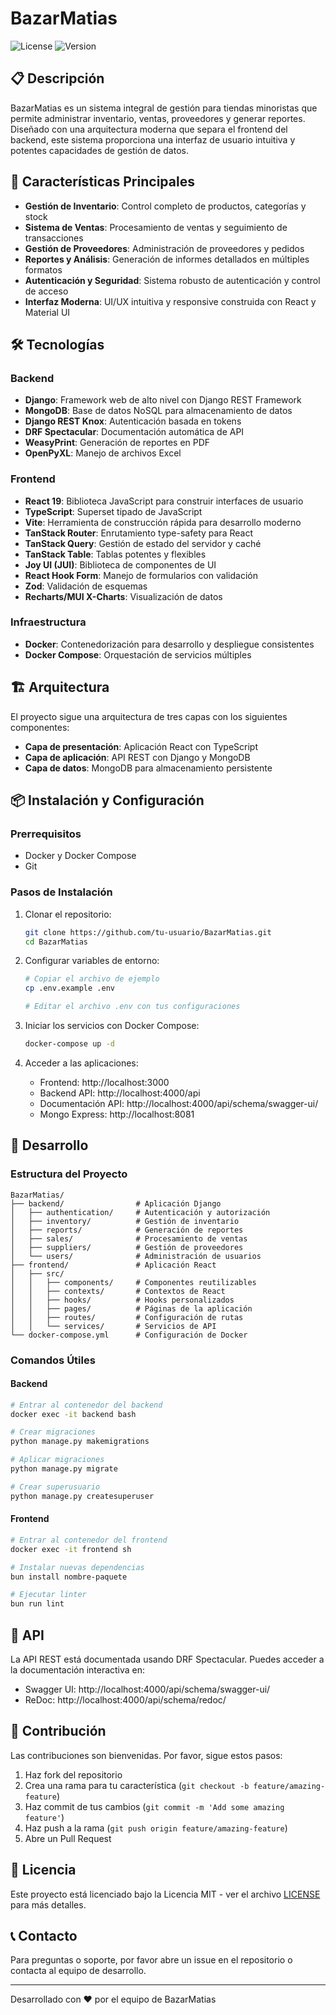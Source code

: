 # BazarMatias

![License](https://img.shields.io/badge/license-MIT-blue.svg)
![Version](https://img.shields.io/badge/version-1.0.0-green.svg)

## 📋 Descripción

BazarMatias es un sistema integral de gestión para tiendas minoristas que permite administrar inventario, ventas, proveedores y generar reportes. Diseñado con una arquitectura moderna que separa el frontend del backend, este sistema proporciona una interfaz de usuario intuitiva y potentes capacidades de gestión de datos.

## 🚀 Características Principales

- **Gestión de Inventario**: Control completo de productos, categorías y stock
- **Sistema de Ventas**: Procesamiento de ventas y seguimiento de transacciones
- **Gestión de Proveedores**: Administración de proveedores y pedidos
- **Reportes y Análisis**: Generación de informes detallados en múltiples formatos
- **Autenticación y Seguridad**: Sistema robusto de autenticación y control de acceso
- **Interfaz Moderna**: UI/UX intuitiva y responsive construida con React y Material UI

## 🛠️ Tecnologías

### Backend
- **Django**: Framework web de alto nivel con Django REST Framework
- **MongoDB**: Base de datos NoSQL para almacenamiento de datos
- **Django REST Knox**: Autenticación basada en tokens
- **DRF Spectacular**: Documentación automática de API
- **WeasyPrint**: Generación de reportes en PDF
- **OpenPyXL**: Manejo de archivos Excel

### Frontend
- **React 19**: Biblioteca JavaScript para construir interfaces de usuario
- **TypeScript**: Superset tipado de JavaScript
- **Vite**: Herramienta de construcción rápida para desarrollo moderno
- **TanStack Router**: Enrutamiento type-safety para React
- **TanStack Query**: Gestión de estado del servidor y caché
- **TanStack Table**: Tablas potentes y flexibles
- **Joy UI (JUI)**: Biblioteca de componentes de UI
- **React Hook Form**: Manejo de formularios con validación
- **Zod**: Validación de esquemas
- **Recharts/MUI X-Charts**: Visualización de datos

### Infraestructura
- **Docker**: Contenedorización para desarrollo y despliegue consistentes
- **Docker Compose**: Orquestación de servicios múltiples

## 🏗️ Arquitectura

El proyecto sigue una arquitectura de tres capas con los siguientes componentes:

- **Capa de presentación**: Aplicación React con TypeScript
- **Capa de aplicación**: API REST con Django y MongoDB
- **Capa de datos**: MongoDB para almacenamiento persistente

## 📦 Instalación y Configuración

### Prerrequisitos
- Docker y Docker Compose
- Git

### Pasos de Instalación

1. Clonar el repositorio:
   ```bash
   git clone https://github.com/tu-usuario/BazarMatias.git
   cd BazarMatias
   ```

2. Configurar variables de entorno:
   ```bash
   # Copiar el archivo de ejemplo
   cp .env.example .env
   
   # Editar el archivo .env con tus configuraciones
   ```

3. Iniciar los servicios con Docker Compose:
   ```bash
   docker-compose up -d
   ```

4. Acceder a las aplicaciones:
   - Frontend: http://localhost:3000
   - Backend API: http://localhost:4000/api
   - Documentación API: http://localhost:4000/api/schema/swagger-ui/
   - Mongo Express: http://localhost:8081

## 🔧 Desarrollo

### Estructura del Proyecto

```
BazarMatias/
├── backend/                # Aplicación Django
│   ├── authentication/     # Autenticación y autorización
│   ├── inventory/          # Gestión de inventario
│   ├── reports/            # Generación de reportes
│   ├── sales/              # Procesamiento de ventas
│   ├── suppliers/          # Gestión de proveedores
│   └── users/              # Administración de usuarios
├── frontend/               # Aplicación React
│   ├── src/
│   │   ├── components/     # Componentes reutilizables
│   │   ├── contexts/       # Contextos de React
│   │   ├── hooks/          # Hooks personalizados
│   │   ├── pages/          # Páginas de la aplicación
│   │   ├── routes/         # Configuración de rutas
│   │   └── services/       # Servicios de API
└── docker-compose.yml      # Configuración de Docker
```

### Comandos Útiles

#### Backend
```bash
# Entrar al contenedor del backend
docker exec -it backend bash

# Crear migraciones
python manage.py makemigrations

# Aplicar migraciones
python manage.py migrate

# Crear superusuario
python manage.py createsuperuser
```

#### Frontend
```bash
# Entrar al contenedor del frontend
docker exec -it frontend sh

# Instalar nuevas dependencias
bun install nombre-paquete

# Ejecutar linter
bun run lint
```

## 📄 API

La API REST está documentada usando DRF Spectacular. Puedes acceder a la documentación interactiva en:

- Swagger UI: http://localhost:4000/api/schema/swagger-ui/
- ReDoc: http://localhost:4000/api/schema/redoc/

## 🤝 Contribución

Las contribuciones son bienvenidas. Por favor, sigue estos pasos:

1. Haz fork del repositorio
2. Crea una rama para tu característica (`git checkout -b feature/amazing-feature`)
3. Haz commit de tus cambios (`git commit -m 'Add some amazing feature'`)
4. Haz push a la rama (`git push origin feature/amazing-feature`)
5. Abre un Pull Request

## 📝 Licencia

Este proyecto está licenciado bajo la Licencia MIT - ver el archivo [LICENSE](LICENSE) para más detalles.

## 📞 Contacto

Para preguntas o soporte, por favor abre un issue en el repositorio o contacta al equipo de desarrollo.

---

Desarrollado con ❤️ por el equipo de BazarMatias
